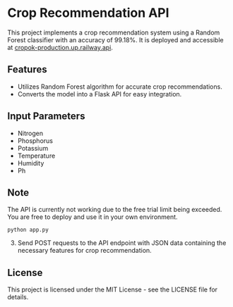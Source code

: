 # Crop Recommendation API

This project implements a crop recommendation system using a Random Forest classifier with an accuracy of 99.18%. It is deployed and accessible at [cropok-production.up.railway.api](https://cropok-production.up.railway.app).


## Features

- Utilizes Random Forest algorithm for accurate crop recommendations.
- Converts the model into a Flask API for easy integration.

## Input Parameters
- Nitrogen
- Phosphorus
- Potassium
- Temperature
- Humidity
- Ph

## Note

The API is currently not working due to the free trial limit being exceeded. You are free to deploy and use it in your own environment.

    python app.py

3. Send POST requests to the API endpoint with JSON data containing the necessary features for crop recommendation.

## License

This project is licensed under the MIT License - see the LICENSE file for details.
